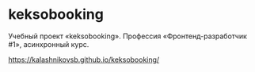 # keksobooking

Учебный проект «keksobooking». Профессия «Фронтенд-разработчик #1», асинхронный курс.

https://kalashnikovsb.github.io/keksobooking/
